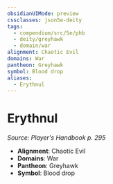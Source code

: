 ```yaml
---
obsidianUIMode: preview
cssclasses: json5e-deity
tags:
  - compendium/src/5e/phb
  - deity/greyhawk
  - domain/war
alignment: Chaotic Evil
domains: War
pantheon: Greyhawk
symbol: Blood drop
aliases:
  - Erythnul
---
```

# Erythnul
*Source: Player's Handbook p. 295* 

- **Alignment**: Chaotic Evil
- **Domains**: War
- **Pantheon**: Greyhawk
- **Symbol**: Blood drop
